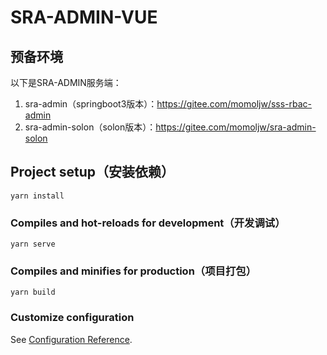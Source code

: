 # SRA-ADMIN-VUE

## 预备环境
以下是SRA-ADMIN服务端：
1. sra-admin（springboot3版本）：https://gitee.com/momoljw/sss-rbac-admin
2. sra-admin-solon（solon版本）：https://gitee.com/momoljw/sra-admin-solon

## Project setup（安装依赖）
```
yarn install
```

### Compiles and hot-reloads for development（开发调试）
```
yarn serve
```

### Compiles and minifies for production（项目打包）
```
yarn build
```

### Customize configuration
See [Configuration Reference](https://cli.vuejs.org/config/).

